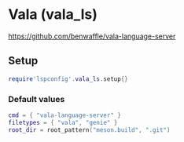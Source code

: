 # Vala (vala_ls)

https://github.com/benwaffle/vala-language-server

## Setup

```lua
require'lspconfig'.vala_ls.setup{}
```


### Default values

```lua
cmd = { "vala-language-server" }
filetypes = { "vala", "genie" }
root_dir = root_pattern("meson.build", ".git")
```




